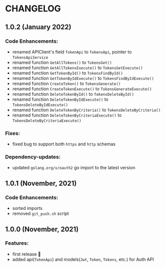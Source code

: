 # CHANGELOG

## 1.0.2 (January 2022)

### Code Enhancements:

* renamed APIClient's field `TokenApi` to `TokensApi`, pointer to `TokensApiService`
* renamed function `GetAllTokens()` to `TokensGet()`
* renamed function `GetAllTokensExecute()` to `TokensGetExecute()`
* renamed function `GetTokenById()` to `TokensFindById()`
* renamed function `GetTokenByIdExecute()` to `TokensFindByIdExecute()`
* renamed function `CreateToken()` to `TokensGenerate()`
* renamed function `CreateTokenExecute()` to `TokensGenerateExecute()`
* renamed function `DeleteTokenById()` to `TokensDeleteById()`
* renamed function `DeleteTokenByIdExecute()` to `TokensDeleteByIdExecute()`
* renamed function `DeleteTokenByCriteria()` to `TokensDeleteByCriteria()`
* renamed function `DeleteTokenByCriteriaExecute()` to `TokensDeleteByCriteriaExecute()`

### Fixes:

* fixed bug to support both `https` and `http` schemas

### Dependency-updates:

* updated `golang.org/x/oauth2` go import to the latest version

## 1.0.1 (November, 2021)

### Code Enhancements:

* sorted imports
* removed `git_push.sh` script

## 1.0.0 (November, 2021)

### Features:

* first release 🎉
* added api(`TokenApi`) and models(`Jwt`, `Token`, `Tokens`, etc.) for Auth API
